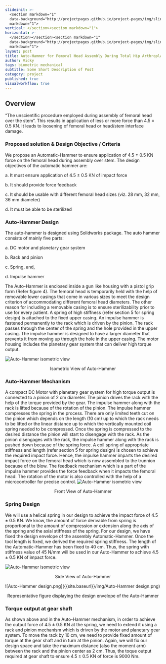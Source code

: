 ```yaml
---
slideinit: >-
  <section markdown="1"
  data-background="http://projectpages.github.io/project-pages/img/slidebackground.png"><section
  markdown="1">
vertical: </section><section markdown="1">
horizontal: >-
  </section></section><section markdown="1"
  data-background="http://projectpages.github.io/project-pages/img/slidebackground.png"><section
  markdown="1">
layout: post
title: Auto-Hammer for Femoral Head Assembly During Total Hip Arthroplasty
author: Vicky
tags: biometric mechanical
subtitle: Some Short Description of Post
category: project
published: true
visualworkflow: true
---
```

<!-- Start Writing Below in Markdown -->

<section markdown="1" data-background="http://projectpages.github.io/project-pages/img/slidebackground.png"><section markdown="1">

## Overview
“The unscientific procedure employed during assembly of femoral head over the stem”.  This results in application of less or more force than 4.5 ± 0.5 KN. It leads to loosening of femoral head or head/stem interface damage.

### Proposed solution & Design Objective / Criteria

We propose an Automatic-Hammer to ensure application of 4.5 ± 0.5 KN force on the femoral head
during assembly over stem. The design objectives of the automatic hammer are:

a.	It must ensure application of 4.5 ± 0.5 KN of impact force

b.	It should provide force feedback

c.	It should be usable with different femoral head sizes (viz. 28 mm, 32 mm, 36 mm diameter)

d.	It must be able to be sterilized

### Auto-Hammer Design

The auto-hammer is designed using Solidworks package. The auto hammer consists of mainly five parts:

a.	DC motor and planetary gear system

b.	Rack and pinion

c.	Spring, and,

d.	Impulse hammer

The Auto-Hammer is enclosed inside a gun like housing with a pistol grip form (Refer figure 4). The femoral head is temporarily held with the help of removable lower casings that come in various sizes to meet the design criterion of accommodating different femoral head diameters. The other reason for including a removable casing is to ensure sterilizability prior to use for every patient. A spring of high stiffness (refer section 5 for spring design) is attached to the fixed upper casing. An impulse hammer is fastened permanently to the rack which is driven by the pinion. The rack passes through the center of the spring and the hole provided in the upper casing. The impulse hammer is designed to have a larger diameter that prevents it from moving up through the hole in the upper casing. The motor housing includes the planetary gear system that can deliver high torque output.

![Auto-Hammer isometric view](/img/Auto-Hammer/Pic_1.jpg)
<p align="center">Isometric View of Auto-Hammer</p>


### Auto-Hammer Mechanism

A compact DC Motor with planetary gear system for high torque output is connected to a pinion of 2 cm diameter. The pinion drives the rack with the help of the torque provided by the gear. The impulse hammer along with the rack is lifted because of the rotation of the pinion. The impulse hammer compresses the spring in the process. There are only limited teeth cut on the pinion which depends on the length (10 cm) up to which the rack needs to be lifted or the linear distance up to which the vertically mounted coil spring needed to be compressed. Once the spring is compressed to the desired distance the pinion will start to disengage with the rack. As the pinion disengages with the rack, the impulse hammer along with the rack is pushed down because of the spring force. A coil spring of appropriate stiffness and length (refer section 5 for spring design) is chosen to achieve the required impact force. Hence, the impulse hammer imparts the desired impact force on the femoral head which is now assembled to the trunnion because of the blow. The feedback mechanism which is a part of the impulse hammer provides the force feedback when it impacts the femoral head. The rotation of the motor is also controlled with the help of a microcontroller for precise control.
![Auto-Hammer isometric view](/img/Auto-Hammer/Pic_2.jpg)
<p align="center">Front View of Auto-Hammer</p>

### Spring Design

We will use a helical spring in our design to achieve the impact force of 4.5 ± 0.5 KN. We know, the amount of force derivable from spring is proportional to the amount of compression or extension along the axis of the spring and the axial stiffness of the spring. For our design, we have fixed the design envelope of the assembly Automatic-Hammer. Once the tool length is fixed, we derived the required spring stiffness. The length of the Automatic-Hammer has been fixed to 40 cm. Thus, the spring with stiffness value of 45 N/mm will be used in our Auto-Hammer to achieve 4.5 ± 0.5 KN of impact force. 

![Auto-Hammer isometric view](/img/Auto-Hammer/Pic_3.jpg)
<p align="center">Side View of Auto-Hammer</p>

![Auto-Hammer design.png]({{site.baseurl}}/img/Auto-Hammer design.png)
<p align="center">Representative figure displaying the design envelope of the Auto-Hammer</p>

### Torque output at gear shaft

As shown above and in the Auto-Hammer mechanism, in order to achieve the output force of 4.5 ± 0.5 KN at the spring, we need to extend it using a rack and pinion mechanism which is driven by the motor and planetary gear system. To move the rack by 10 cm, we need to provide fixed amount of torque at the gear shaft and in turn at the pinion. Again, we will fix our design space and take the maximum distance (also the moment arm) between the rack and the pinion center as 2 cm. Thus, the toque output required at gear shaft to ensure 4.5 ± 0.5 KN of force is 9000 Nm.
